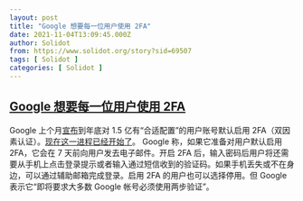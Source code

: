 ```yaml
---
layout: post
title: "Google 想要每一位用户使用 2FA"
date: 2021-11-04T13:09:45.000Z
author: Solidot
from: https://www.solidot.org/story?sid=69507
tags: [ Solidot ]
categories: [ Solidot ]
---
```

<!--1636031385000-->
[Google 想要每一位用户使用 2FA](https://www.solidot.org/story?sid=69507)
------

<div>
Google 上个月<a href="https://www.solidot.org/story?sid=69143">宣布</a>到年底对 1.5 亿有“合适配置”的用户账号默认启用 2FA（双因素认证）。<a href="https://arstechnica.com/gadgets/2021/11/google-wants-every-account-to-use-2fa-starts-auto-enrolling-users/">现在这一进程已经开始了</a>。 Google 称，如果它准备对用户默认启用 2FA，它会在 7 天前向用户发去电子邮件。开启 2FA 后，输入密码后用户将还需要从手机上点击登录提示或者输入通过短信收到的验证码。如果手机丢失或不在身边，可以通过辅助邮箱完成登录。启用 2FA 的用户也可以选择停用。但 Google 表示它“即将要求大多数 Google 帐号必须使用两步验证”。
</div>
